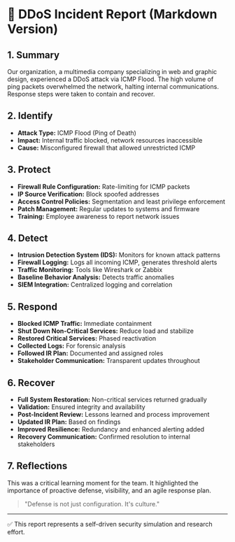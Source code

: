 # 📑 DDoS Incident Report (Markdown Version)

## 1. Summary
Our organization, a multimedia company specializing in web and graphic design, experienced a DDoS attack via ICMP Flood. The high volume of ping packets overwhelmed the network, halting internal communications. Response steps were taken to contain and recover.

## 2. Identify
- **Attack Type:** ICMP Flood (Ping of Death)
- **Impact:** Internal traffic blocked, network resources inaccessible
- **Cause:** Misconfigured firewall that allowed unrestricted ICMP

## 3. Protect
- **Firewall Rule Configuration:** Rate-limiting for ICMP packets
- **IP Source Verification:** Block spoofed addresses
- **Access Control Policies:** Segmentation and least privilege enforcement
- **Patch Management:** Regular updates to systems and firmware
- **Training:** Employee awareness to report network issues

## 4. Detect
- **Intrusion Detection System (IDS):** Monitors for known attack patterns
- **Firewall Logging:** Logs all incoming ICMP, generates threshold alerts
- **Traffic Monitoring:** Tools like Wireshark or Zabbix
- **Baseline Behavior Analysis:** Detects traffic anomalies
- **SIEM Integration:** Centralized logging and correlation

## 5. Respond
- **Blocked ICMP Traffic:** Immediate containment
- **Shut Down Non-Critical Services:** Reduce load and stabilize
- **Restored Critical Services:** Phased reactivation
- **Collected Logs:** For forensic analysis
- **Followed IR Plan:** Documented and assigned roles
- **Stakeholder Communication:** Transparent updates throughout

## 6. Recover
- **Full System Restoration:** Non-critical services returned gradually
- **Validation:** Ensured integrity and availability
- **Post-Incident Review:** Lessons learned and process improvement
- **Updated IR Plan:** Based on findings
- **Improved Resilience:** Redundancy and enhanced alerting added
- **Recovery Communication:** Confirmed resolution to internal stakeholders

## 7. Reflections
This was a critical learning moment for the team. It highlighted the importance of proactive defense, visibility, and an agile response plan.

> "Defense is not just configuration. It's culture."

---

✅ This report represents a self-driven security simulation and research effort.
